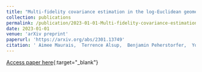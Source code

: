 ```yaml
---
title: "Multi-fidelity covariance estimation in the log-Euclidean geometry"
collection: publications
permalink: /publication/2023-01-01-Multi-fidelity-covariance-estimation-in-the-log-Euclidean-geometry
date: 2023-01-01
venue: 'arXiv preprint'
paperurl: 'https://arxiv.org/abs/2301.13749'
citation: ' Aimee Maurais,  Terrence Alsup,  Benjamin Peherstorfer,  Youssef Marzouk, &quot;Multi-fidelity covariance estimation in the log-Euclidean geometry.&quot; arXiv preprint, 2023.'
---
```

[Access paper here](https://arxiv.org/abs/2301.13749){:target="_blank"}
